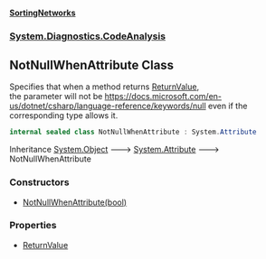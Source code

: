 #### [SortingNetworks](./index.md 'index')
### [System.Diagnostics.CodeAnalysis](./System-Diagnostics-CodeAnalysis.md 'System.Diagnostics.CodeAnalysis')
## NotNullWhenAttribute Class
Specifies that when a method returns [ReturnValue](./System-Diagnostics-CodeAnalysis-NotNullWhenAttribute-ReturnValue.md 'System.Diagnostics.CodeAnalysis.NotNullWhenAttribute.ReturnValue'),  
the parameter will not be https://docs.microsoft.com/en-us/dotnet/csharp/language-reference/keywords/null even if the corresponding type allows it.  
```csharp
internal sealed class NotNullWhenAttribute : System.Attribute
```
Inheritance [System.Object](https://docs.microsoft.com/en-us/dotnet/api/System.Object 'System.Object') &#129106; [System.Attribute](https://docs.microsoft.com/en-us/dotnet/api/System.Attribute 'System.Attribute') &#129106; NotNullWhenAttribute  
### Constructors
- [NotNullWhenAttribute(bool)](./System-Diagnostics-CodeAnalysis-NotNullWhenAttribute-NotNullWhenAttribute(bool).md 'System.Diagnostics.CodeAnalysis.NotNullWhenAttribute.NotNullWhenAttribute(bool)')
### Properties
- [ReturnValue](./System-Diagnostics-CodeAnalysis-NotNullWhenAttribute-ReturnValue.md 'System.Diagnostics.CodeAnalysis.NotNullWhenAttribute.ReturnValue')
